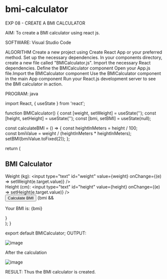 # bmi-calculator

EXP 08 - CREATE A BMI CALCULATOR


AIM:
To create a BMI calculator using react js.

SOFTWARE:
Visual Studio Code

ALGORITHM
Create a new project using Create React App or your preferred method. Set up the necessary dependencies.
In your components directory, create a new file called "BMICalculator.js". Import the necessary React dependencies.
Define the BMICalculator component
Open your App.js file.Import the BMICalculator component
Use the BMICalculator component in the main App component
Run your React.js development server to see the BMI calculator in action.

PROGRAM:
java

import React, { useState } from 'react';

function BMICalculator() {
  const [weight, setWeight] = useState('');
  const [height, setHeight] = useState('');
  const [bmi, setBMI] = useState(null);

  const calculateBMI = () => {
    const heightInMeters = height / 100;    
    const bmiValue = weight / (heightInMeters * heightInMeters);
    setBMI(bmiValue.toFixed(2));
  };

  return (
    <div>
      <h2>BMI Calculator</h2>
      <div>
        <label htmlFor="weight">Weight (kg):</label>
        <input
          type="text"
          id="weight"
          value={weight}
          onChange={(e) => setWeight(e.target.value)}
        />
      </div>
      <div>
        <label htmlFor="height">Height (cm):</label>
        <input
          type="text"
          id="height"
          value={height}
          onChange={(e) => setHeight(e.target.value)}
        />
      </div>
      <button onClick={calculateBMI}>Calculate BMI</button>
      {bmi && <p>Your BMI is: {bmi}</p>}
    </div>
  );
}

export default BMICalculator;
OUTPUT:

![image](https://github.com/Shinysudhakar/bmi-calculator/assets/127575325/590b045e-532b-4e49-8231-aa3d1991caf6)

After the calculation

![image](https://github.com/Shinysudhakar/bmi-calculator/assets/127575325/9e45ac12-b836-408c-ba78-43a14c44f1e0)


RESULT:
Thus the BMI calculator is created.
